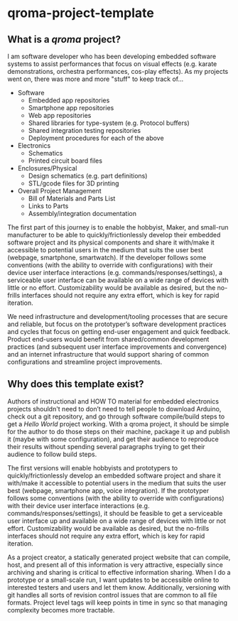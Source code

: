# qroma-project-template

## What is a _qroma_ project?

I am software developer who has been developing embedded software systems to assist performances that focus on visual effects (e.g. karate demonstrations, orchestra performances, cos-play effects). As my projects went on, there was more and more "stuff" to keep track of...
* Software
  * Embedded app repositories
  * Smartphone app repositories
  * Web app repositories
  * Shared libraries for type-system (e.g. Protocol buffers)
  * Shared integration testing repositories
  * Deployment procedures for each of the above
* Electronics
  * Schematics
  * Printed circuit board files
* Enclosures/Physical
  * Design schematics (e.g. part definitions)
  * STL/gcode files for 3D printing
* Overall Project Management
  * Bill of Materials and Parts List
  * Links to Parts
  * Assembly/integration documentation

The first part of this journey is to enable the hobbyist, Maker, and small-run manufacturer to be able to quickly/frictionlessly develop their embedded software project and its physical components and share it with/make it accessible to potential users in the medium that suits the user best (webpage, smartphone, smartwatch). If the developer follows some conventions (with the ability to override with configurations) with their device user interface interactions (e.g. commands/responses/settings), a serviceable user interface can be available on a wide range of devices with little or no effort. Customizability would be available as desired, but the no-frills interfaces should not require any extra effort, which is key for rapid iteration.

We need infrastructure and development/tooling processes that are secure and reliable, but focus on the prototyper’s software development practices and cycles that focus on getting end-user engagement and quick feedback. Product end-users would benefit from shared/common development practices (and subsequent user interface improvements and convergence) and an internet infrastructure that would support sharing of common configurations and streamline project improvements.


## Why does this template exist? 

Authors of instructional and HOW TO material for embedded electronics projects shouldn't need to don’t need to tell people to download Arduino, check out a git repository, and go through software compile/build steps to get a _Hello World_ project working. With a qroma project, it should be simple for the author to do those steps on their machine, package it up and publish it (maybe with some configuration), and get their audience to reproduce their results without spending several paragraphs trying to get their audience to follow build steps.

The first versions will enable hobbyists and prototypers to quickly/frictionlessly develop an embedded software project and share it with/make it accessible to potential users in the medium that suits the user best (webpage, smartphone app, voice integration). If the prototyper follows some conventions (with the ability to override with configurations) with their device user interface interactions (e.g. commands/responses/settings), it should be feasible to get a serviceable user interface up and available on a wide range of devices with little or not effort. Customizability would be available as desired, but the no-frills interfaces should not require any extra effort, which is key for rapid iteration.

As a project creator, a statically generated project website that can compile, host, and present all of this information is very attractive, especially since archiving and sharing is critical to effective information sharing. When I do a prototype or a small-scale run, I want updates to be accessible online to interested testers and users and let them know. Additionally, versioning with git handles all sorts of revision control issues that are common to all file formats. Project level tags will keep points in time in sync so that managing complexity becomes more tractable.
